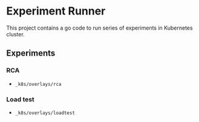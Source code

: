 # Experiment Runner
This project contains a go code to run series of experiments in Kubernetes cluster.

## Experiments
### RCA
- `_k8s/overlays/rca`
### Load test
- `_k8s/overlays/loadtest`
